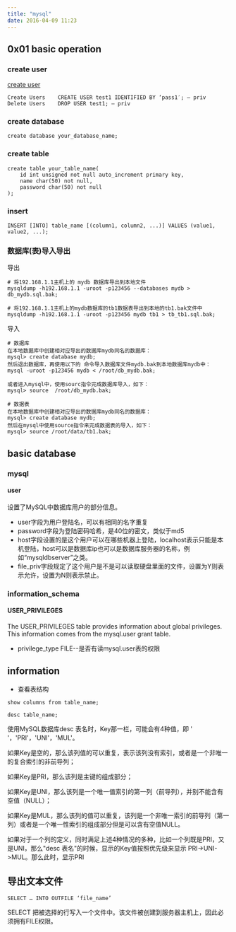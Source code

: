 ```yaml
---
title: "mysql"
date: 2016-04-09 11:23
---
```


## 0x01 basic operation

### create user

[create user][1]

```
Create Users	CREATE USER test1 IDENTIFIED BY ‘pass1′; — priv
Delete Users	DROP USER test1; — priv
```

### create database

```
create database your_database_name;
```

### create table

```
create table your_table_name(
    id int unsigned not null auto_increment primary key,
    name char(50) not null,
    password char(50) not null    
);
```

### insert

```
INSERT [INTO] table_name [(column1, column2, ...)] VALUES (value1, value2, ...);
```

### 数据库(表)导入导出

导出 

```
# 将192.168.1.1主机上的 mydb 数据库导出到本地文件
mysqldump -h192.168.1.1 -uroot -p123456 --databases mydb > db_mydb.sql.bak;   

# 将192.168.1.1主机上的mydb数据库的tb1数据表导出到本地的tb1.bak文件中
mysqldump -h192.168.1.1 -uroot -p123456 mydb tb1 > tb_tb1.sql.bak;                         
```

导入

```
# 数据库
在本地数据库中创建相对应导出的数据库mydb同名的数据库：
mysql> create database mydb;
然后退出数据库，再使用以下的 命令导入数据库文件mydb.bak到本地数据库mydb中：
mysql -uroot -p123456 mydb < /root/db_mydb.bak;

或者进入mysql中，使用sourc指令完成数据库导入，如下：
mysql> source  /root/db_mydb.bak;

# 数据表
在本地数据库中创建相对应导出的数据库mydb同名的数据库：
mysql> create database mydb;
然后在mysql中使用source指令来完成数据表的导入，如下：
mysql> source /root/data/tb1.bak;
```

## basic database

### mysql

#### user

设置了MySQL中数据库用户的部分信息。

* user字段为用户登陆名，可以有相同的名字重复
* password字段为登陆密码哈希，是40位的密文，类似于md5
* host字段设置的是这个用户可以在哪些机器上登陆，localhost表示只能是本机登陆，host可以是数据库ip也可以是数据库服务器的名称，例如“mysqldbserver”之类。
* file_priv字段规定了这个用户是不是可以读取硬盘里面的文件，设置为Y则表示允许，设置为N则表示禁止。


### information_schema

#### USER_PRIVILEGES

The USER_PRIVILEGES table provides information about global privileges. This information comes from the mysql.user grant table.

* privilege_type    FILE--是否有读mysql.user表的权限

## information

* 查看表结构

```
show columns from table_name;

desc table_name;
```

使用MySQL数据库desc 表名时，Key那一栏，可能会有4种值，即 ' '，'PRI'，'UNI'，'MUL'。

如果Key是空的，那么该列值的可以重复，表示该列没有索引，或者是一个非唯一的复合索引的非前导列；

如果Key是PRI，那么该列是主键的组成部分；

如果Key是UNI，那么该列是一个唯一值索引的第一列（前导列），并别不能含有空值（NULL）；

如果Key是MUL，那么该列的值可以重复，该列是一个非唯一索引的前导列（第一列）或者是一个唯一性索引的组成部分但是可以含有空值NULL。

如果对于一个列的定义，同时满足上述4种情况的多种，比如一个列既是PRI，又是UNI，那么"desc 表名"的时候，显示的Key值按照优先级来显示 PRI->UNI->MUL。那么此时，显示PRI

## 导出文本文件

```
SELECT … INTO OUTFILE ‘file_name’
```

SELECT 把被选择的行写入一个文件中。该文件被创建到服务器主机上，因此必须拥有FILE权限。

[1]: http://dev.mysql.com/doc/refman/5.7/en/create-user.html